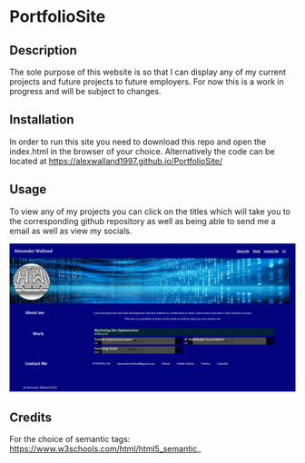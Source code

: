 # PortfolioSite

## Description

The sole purpose of this website is so that I can display any of my current projects and future projects to future employers. For now this is a work in progress and will be subject to changes.

## Installation

In order to run this site you need to download this repo and open the index.html in the browser of your choice. Alternatively the code can be located at https://alexwalland1997.github.io/PortfolioSite/

## Usage

To view any of my projects you can click on the titles which will take you to the corresponding github repository as well as being able to send me a email as well as view my socials.

![alt text](/images/screenshot.png)

## Credits

For the choice of semantic tags: https://www.w3schools.com/html/html5_semantic_
